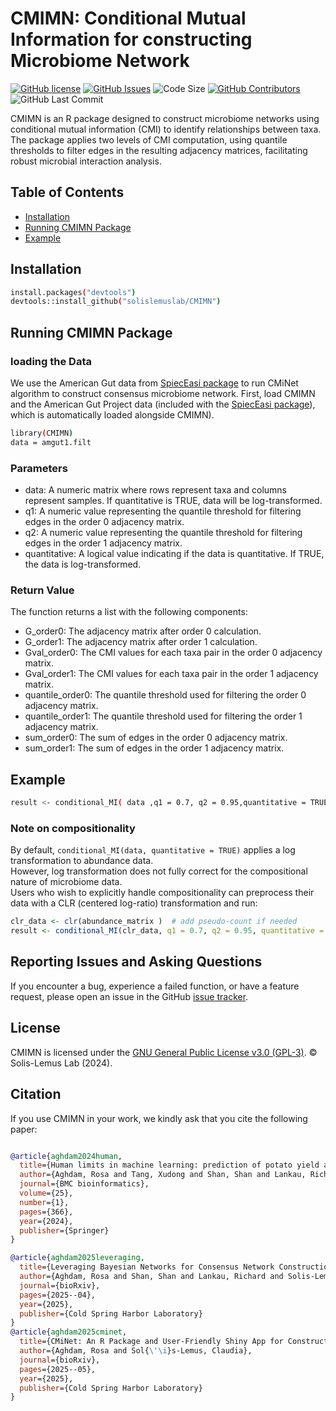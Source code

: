 # CMIMN: Conditional Mutual Information for constructing Microbiome Network
[![GitHub license](https://img.shields.io/github/license/solislemuslab/CMIMN?color=yellow)](https://github.com/solislemuslab/CMIMN/blob/main/LICENSE)
[![GitHub Issues](https://img.shields.io/github/issues/solislemuslab/CMIMN)](https://github.com/solislemuslab/CMIMN/issues)
![Code Size](https://img.shields.io/github/languages/code-size/solislemuslab/CMIMN?color=white)
[![GitHub Contributors](https://img.shields.io/github/contributors/solislemuslab/CMIMN)](https://github.com/solislemuslab/CMIMN/graphs/contributors)
![GitHub Last Commit](https://img.shields.io/github/last-commit/solislemuslab/CMIMN)

CMIMN is an R package designed to construct microbiome networks using conditional mutual information (CMI) to identify relationships between taxa. The package applies two levels of CMI computation, using quantile thresholds to filter edges in the resulting adjacency matrices, facilitating robust microbial interaction analysis.


## Table of Contents
- [Installation](#installation)
- [Running CMIMN Package](#Running-CMIMN-Package)
- [Example](#example)

## Installation
```bash
install.packages("devtools")
devtools::install_github("solislemuslab/CMIMN")
```

## Running CMIMN Package
### loading the Data
We use the American Gut data from [SpiecEasi package](https://github.com/zdk123/SpiecEasi) to run CMiNet algorithm to construct consensus microbiome network. 
First, load CMIMN and the American Gut Project data (included with the [SpiecEasi package](https://github.com/zdk123/SpiecEasi)), which is automatically loaded alongside CMIMN).

```bash
library(CMIMN)
data = amgut1.filt
```
### Parameters
- data: A numeric matrix where rows represent taxa and columns represent samples. If quantitative is TRUE, data will be log-transformed.
- q1: A numeric value representing the quantile threshold for filtering edges in the order 0 adjacency matrix.
- q2: A numeric value representing the quantile threshold for filtering edges in the order 1 adjacency matrix.
- quantitative: A logical value indicating if the data is quantitative. If TRUE, the data is log-transformed.

### Return Value
The function returns a list with the following components:

- G_order0: The adjacency matrix after order 0 calculation.
- G_order1: The adjacency matrix after order 1 calculation.
- Gval_order0: The CMI values for each taxa pair in the order 0 adjacency matrix.
- Gval_order1: The CMI values for each taxa pair in the order 1 adjacency matrix.
- quantile_order0: The quantile threshold used for filtering the order 0 adjacency matrix.
- quantile_order1: The quantile threshold used for filtering the order 1 adjacency matrix.
- sum_order0: The sum of edges in the order 0 adjacency matrix.
- sum_order1: The sum of edges in the order 1 adjacency matrix.

## Example 
```bash CMIMN
result <- conditional_MI( data ,q1 = 0.7, q2 = 0.95,quantitative = TRUE)
```

### Note on compositionality
By default, `conditional_MI(data, quantitative = TRUE)` applies a log transformation to abundance data.  
However, log transformation does not fully correct for the compositional nature of microbiome data.  
Users who wish to explicitly handle compositionality can preprocess their data with a CLR (centered log-ratio) transformation and run:

```r
clr_data <- clr(abundance_matrix )  # add pseudo-count if needed
result <- conditional_MI(clr_data, q1 = 0.7, q2 = 0.95, quantitative = FALSE)
```
## Reporting Issues and Asking Questions

If you encounter a bug, experience a failed function, or have a feature request, please open an issue in the GitHub [issue tracker](https://github.com/solislemuslab/CMIMN/issues). 

## License

CMIMN is licensed under the [GNU General Public License v3.0 (GPL-3)](https://www.gnu.org/licenses/gpl-3.0.html). &copy; Solis-Lemus Lab (2024).


## Citation

If you use CMIMN in your work, we kindly ask that you cite the following paper:

```bibtex

@article{aghdam2024human,
  title={Human limits in machine learning: prediction of potato yield and disease using soil microbiome data},
  author={Aghdam, Rosa and Tang, Xudong and Shan, Shan and Lankau, Richard and Sol{\'\i}s-Lemus, Claudia},
  journal={BMC bioinformatics},
  volume={25},
  number={1},
  pages={366},
  year={2024},
  publisher={Springer}
}

@article{aghdam2025leveraging,
  title={Leveraging Bayesian Networks for Consensus Network Construction and Multi-Method Feature Selection to Decode Disease Prediction},
  author={Aghdam, Rosa and Shan, Shan and Lankau, Richard and Solis-Lemus, Claudia},
  journal={bioRxiv},
  pages={2025--04},
  year={2025},
  publisher={Cold Spring Harbor Laboratory}
}
@article{aghdam2025cminet,
  title={CMiNet: An R Package and User-Friendly Shiny App for Constructing Consensus Microbiome Networks},
  author={Aghdam, Rosa and Sol{\'\i}s-Lemus, Claudia},
  journal={bioRxiv},
  pages={2025--05},
  year={2025},
  publisher={Cold Spring Harbor Laboratory}
}
```
